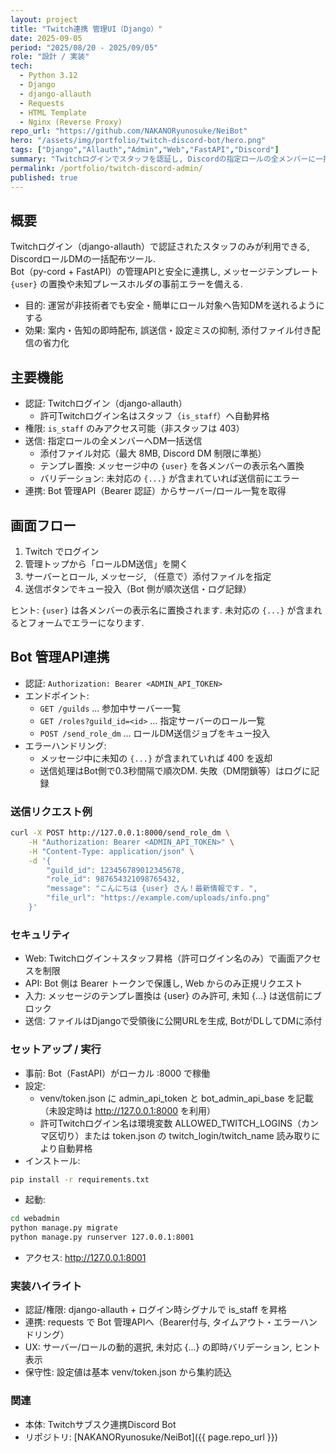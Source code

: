 ```yaml
---
layout: project
title: "Twitch連携 管理UI（Django）"
date: 2025-09-05
period: "2025/08/20 - 2025/09/05"
role: "設計 / 実装"
tech:
  - Python 3.12
  - Django
  - django-allauth
  - Requests
  - HTML Template
  - Nginx (Reverse Proxy)
repo_url: "https://github.com/NAKANORyunosuke/NeiBot"
hero: "/assets/img/portfolio/twitch-discord-bot/hero.png"
tags: ["Django","Allauth","Admin","Web","FastAPI","Discord"]
summary: "Twitchログインでスタッフを認証し, Discordの指定ロールの全メンバーに一括DMを送る管理UI. ファイル添付, テンプレ置換, 事前バリデーション, Bot管理API連携を実装. "
permalink: /portfolio/twitch-discord-admin/
published: true
---
```


## 概要
Twitchログイン（django-allauth）で認証されたスタッフのみが利用できる, DiscordロールDMの一括配布ツール.   
Bot（py-cord + FastAPI）の管理APIと安全に連携し, メッセージテンプレート `{user}` の置換や未知プレースホルダの事前エラーを備える. 

- 目的: 運営が非技術者でも安全・簡単にロール対象へ告知DMを送れるようにする
- 効果: 案内・告知の即時配布, 誤送信・設定ミスの抑制, 添付ファイル付き配信の省力化

## 主要機能
- 認証: Twitchログイン（django-allauth）
    - 許可Twitchログイン名はスタッフ（`is_staff`）へ自動昇格
- 権限: `is_staff` のみアクセス可能（非スタッフは 403）
- 送信: 指定ロールの全メンバーへDM一括送信
    - 添付ファイル対応（最大 8MB, Discord DM 制限に準拠）
    - テンプレ置換: メッセージ中の `{user}` を各メンバーの表示名へ置換
    - バリデーション: 未対応の `{...}` が含まれていれば送信前にエラー
- 連携: Bot 管理API（Bearer 認証）からサーバー/ロール一覧を取得

## 画面フロー
1) Twitch でログイン  
2) 管理トップから「ロールDM送信」を開く  
3) サーバーとロール, メッセージ, （任意で）添付ファイルを指定  
4) 送信ボタンでキュー投入（Bot 側が順次送信・ログ記録）

ヒント: `{user}` は各メンバーの表示名に置換されます. 未対応の `{...}` が含まれるとフォームでエラーになります. 

## Bot 管理API連携
- 認証: `Authorization: Bearer <ADMIN_API_TOKEN>`
- エンドポイント:
    - `GET /guilds` … 参加中サーバー一覧
    - `GET /roles?guild_id=<id>` … 指定サーバーのロール一覧
    - `POST /send_role_dm` … ロールDM送信ジョブをキュー投入
- エラーハンドリング:
    - メッセージ中に未知の `{...}` が含まれていれば 400 を返却
    - 送信処理はBot側で0.3秒間隔で順次DM. 失敗（DM閉鎖等）はログに記録

### 送信リクエスト例
```bash
curl -X POST http://127.0.0.1:8000/send_role_dm \
    -H "Authorization: Bearer <ADMIN_API_TOKEN>" \
    -H "Content-Type: application/json" \
    -d '{
        "guild_id": 123456789012345678,
        "role_id": 987654321098765432,
        "message": "こんにちは {user} さん！最新情報です. ",
        "file_url": "https://example.com/uploads/info.png"
    }'
```

### セキュリティ
- Web: Twitchログイン＋スタッフ昇格（許可ログイン名のみ）で画面アクセスを制限
- API: Bot 側は Bearer トークンで保護し, Web からのみ正規リクエスト
- 入力: メッセージのテンプレ置換は {user} のみ許可, 未知 {...} は送信前にブロック
- 送信: ファイルはDjangoで受領後に公開URLを生成, BotがDLしてDMに添付

### セットアップ / 実行
- 事前: Bot（FastAPI）がローカル :8000 で稼働
- 設定:
    - venv/token.json に admin_api_token と bot_admin_api_base を記載（未設定時は http://127.0.0.1:8000 を利用）
    - 許可Twitchログイン名は環境変数 ALLOWED_TWITCH_LOGINS（カンマ区切り）または token.json の twitch_login/twitch_name 読み取りにより自動昇格
- インストール:
```bash
pip install -r requirements.txt
```
- 起動:
```bash
cd webadmin
python manage.py migrate
python manage.py runserver 127.0.0.1:8001
```
- アクセス: http://127.0.0.1:8001

### 実装ハイライト

- 認証/権限: django-allauth + ログイン時シグナルで is_staff を昇格
- 連携: requests で Bot 管理APIへ（Bearer付与, タイムアウト・エラーハンドリング）
- UX: サーバー/ロールの動的選択, 未対応 {...} の即時バリデーション, ヒント表示
- 保守性: 設定値は基本 venv/token.json から集約読込

### 関連
- 本体: Twitchサブスク連携Discord Bot
- リポジトリ: [NAKANORyunosuke/NeiBot]({{ page.repo_url }})